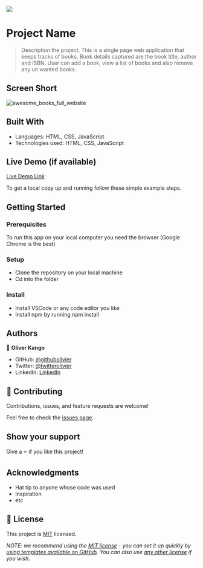 ![](https://img.shields.io/badge/Microverse-blueviolet)

# Project Name

> Description the project. This is a single page web application that keeps tracks of books. Book details captured are the book title, author and ISBN. User can add a book, view a list of books and also remove any un wanted books.

## Screen Short

![awesome_books_full_website](https://user-images.githubusercontent.com/108806646/193831256-d596b14a-3fb2-48cc-9387-144db7d16026.png)


## Built With

- Languages: HTML, CSS, JavaScript
- Technologies used: HTML, CSS, JavaScript 

## Live Demo (if available)

[Live Demo Link](https://olivier-kango.github.io/Awesome-books-ES6/?title=rfrfr&author=rfrfrf)

To get a local copy up and running follow these simple example steps.

## Getting Started


### Prerequisites

To run this app on your local computer you need the browser (Google Chrome is the best)

### Setup

- Clone the repository on your local machine
- Cd into the folder

### Install

- Install VSCode or any code editor you like
- Install npm by running npm install

## Authors

👤 **Oliver Kango**

- GitHub: [@githubolivier](https://github.com/Olivier-Kango)
- Twitter: [@twitterolivier](https://twitter.com/olivierkango1)
- LinkedIn: [LinkedIn](https://www.linkedin.com/in/olivier-kango-b990601b8/)

## 🤝 Contributing

Contributions, issues, and feature requests are welcome!

Feel free to check the [issues page](https://github.com/Olivier-Kango/Awesome-books-ES6/issues/new).

## Show your support

Give a ⭐️ if you like this project!

## Acknowledgments

- Hat tip to anyone whose code was used
- Inspiration
- etc

## 📝 License

This project is [MIT](./LICENSE) licensed.

_NOTE: we recommend using the [MIT license](https://choosealicense.com/licenses/mit/) - you can set it up quickly by [using templates available on GitHub](https://docs.github.com/en/communities/setting-up-your-project-for-healthy-contributions/adding-a-license-to-a-repository). You can also use [any other license](https://choosealicense.com/licenses/) if you wish._
